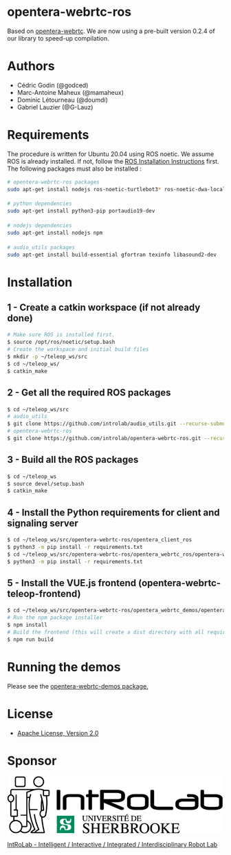 # opentera-webrtc-ros

Based on [opentera-webrtc](https://github.com/introlab/opentera-webrtc). We are now using a pre-built version 0.2.4 of our library to speed-up compilation.


# Authors

* Cédric Godin (@godced)
* Marc-Antoine Maheux (@mamaheux)
* Dominic Létourneau (@doumdi)
* Gabriel Lauzier (@G-Lauz)

# Requirements

The procedure is written for Ubuntu 20.04 using ROS noetic. We assume ROS is already installed. If not, follow the [ROS Installation Instructions](http://wiki.ros.org/noetic/Installation/Ubuntu) first. The following packages must also be installed :

```bash
# opentera-webrtc-ros packages
sudo apt-get install nodejs ros-noetic-turtlebot3* ros-noetic-dwa-local-planner ros-noetic-rtabmap-ros

# python dependencies
sudo apt-get install python3-pip portaudio19-dev

# nodejs dependencies
sudo apt-get install nodejs npm

# audio_utils packages
sudo apt-get install build-essential gfortran texinfo libasound2-dev
```


# Installation

## 1 - Create a catkin workspace (if not already done)

```bash
# Make sure ROS is installed first. 
$ source /opt/ros/noetic/setup.bash
# Create the workspace and initial build files
$ mkdir -p ~/teleop_ws/src
$ cd ~/teleop_ws/
$ catkin_make
```

## 2 - Get all the required ROS packages
```bash
$ cd ~/teleop_ws/src
# audio_utils
$ git clone https://github.com/introlab/audio_utils.git --recurse-submodules
# opentera-webrtc-ros
$ git clone https://github.com/introlab/opentera-webrtc-ros.git --recurse-submodules
```

## 3 - Build all the ROS packages
```bash
$ cd ~/teleop_ws
$ source devel/setup.bash
$ catkin_make
```

## 4 - Install the Python requirements for client and signaling server
```bash
$ cd ~/teleop_ws/src/opentera-webrtc-ros/opentera_client_ros
$ python3 -m pip install -r requirements.txt
$ cd ~/teleop_ws/src/opentera-webrtc-ros/opentera_webrtc_ros/opentera-webrtc/signaling-server
$ python3 -m pip install -r requirements.txt
```

## 5 - Install the VUE.js frontend (opentera-webrtc-teleop-frontend)
```bash
$ cd ~/teleop_ws/src/opentera-webrtc-ros/opentera_webrtc_demos/opentera-webrtc-teleop-frontend/teleop-vue
# Run the npm package installer
$ npm install
# Build the frontend (this will create a dist directory with all required files)
$ npm run build
```

# Running the demos

Please see the [opentera-webrtc-demos package.](opentera-webrtc-demos/README.md)


# License

* [Apache License, Version 2.0](LICENSE)

# Sponsor

![IntRoLab](images/IntRoLab.png)

[IntRoLab - Intelligent / Interactive / Integrated / Interdisciplinary Robot Lab](https://introlab.3it.usherbrooke.ca)

